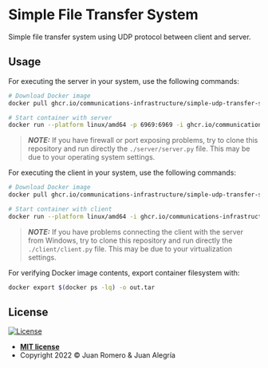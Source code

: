 # Simple File Transfer System

Simple file transfer system using UDP protocol between client and server.

## Usage

For executing the server in your system, use the following commands:

```sh
# Download Docker image
docker pull ghcr.io/communications-infrastructure/simple-udp-transfer-system-server:latest

# Start container with server
docker run --platform linux/amd64 -p 6969:6969 -i ghcr.io/communications-infrastructure/simple-udp-transfer-system-server:latest
```

> **_NOTE:_** If you have firewall or port exposing problems, try to clone this repository and run directly the `./server/server.py` file. This may be due to your operating system settings.

For executing the client in your system, use the following commands:

```sh
# Download Docker image
docker pull ghcr.io/communications-infrastructure/simple-udp-transfer-system-client:main

# Start container with client
docker run --platform linux/amd64 -i ghcr.io/communications-infrastructure/simple-udp-transfer-system-client:main
```

> **_NOTE:_** If you have problems connecting the client with the server from Windows, try to clone this repository and run directly the `./client/client.py` file. This may be due to your virtualization settings.

For verifying Docker image contents, export container filesystem with:

```sh
docker export $(docker ps -lq) -o out.tar
```

## License

[![License](http://img.shields.io/:license-mit-blue.svg?style=flat-square)](http://badges.mit-license.org)

- **[MIT license](LICENSE)**
- Copyright 2022 © Juan Romero & Juan Alegría
